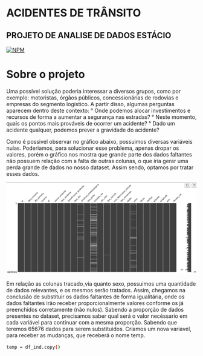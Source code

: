 # ACIDENTES DE TRÂNSITO
## PROJETO DE ANALISE DE DADOS ESTÁCIO

[![NPM](https://img.shields.io/npm/l/react)](https://github.com/Macaulylimacode/projetoestacio/blob/main/LICENSE) 

# Sobre o projeto

Uma possível solução poderia interessar a diversos grupos, como por exemplo: motoristas, órgãos públicos, 
concessionárias de rodovias e empresas do segmento logístico. A partir disso, algumas perguntas aparecem dentro deste contexto:
° Onde podemos alocar investimentos e recursos de forma a aumentar a segurança nas estradas?
° Neste momento, quais os pontos mais prováveis de ocorrer um acidente? 
° Dado um acidente qualquer, podemos prever a gravidade do acidente?

Como é possivel observar no gráfico abaixo, possuimos diversas variáveis nulas. Poderiamos, para solucionar esse problema,
apenas dropar os valores, porém o gráfico nos mostra que grande parte dos dados faltantes não possuem relação com a falta
de outras colunas, o que iria gerar uma perda grande de dados no nosso dataset. Assim sendo, optamos por tratar esses dados.


![1](https://github.com/Macaulylimacode/projetoestacio/blob/main/Captura%20de%20tela%202024-05-01%20191804.png)



Em relação as colunas tracado_via quanto sexo, possuimos uma quantidade de dados relevantes, e os mesmos serão tratados. Assim,
chegamos na conclusão de substituir os dados faltantes de forma igualitária, onde os dados faltantes irão receber proporcionalmente
valores conforme os já preenchidos corretamente (não nulos).
Sabendo a proporção de dados presentes no dataset, precisamos saber qual será o valor necéssario em cada variável para continuar com
a mesma proporção. Sabendo que teremos 65676 dados para serem substituidos.
Criamos um nova variavel, para receber as mudanças, que receberá o nome temp. 
```bash
temp = df_ind.copy()
```
